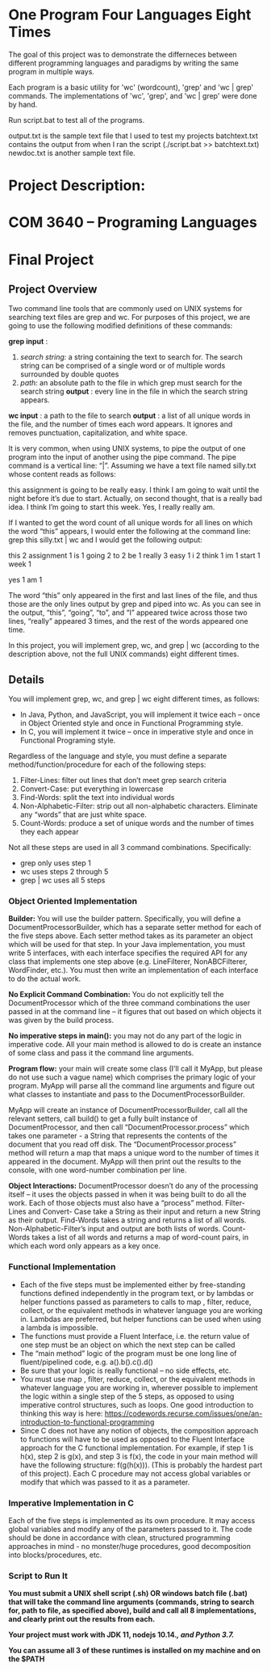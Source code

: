 # One Program Four Languages Eight Times

The goal of this project was to demonstrate the differneces between different programming languages and paradigms by writing the same program in multiple ways.

Each program is a basic utility for 'wc' (wordcount), 'grep' and 'wc | grep' commands. The implementations of 'wc', 'grep', and 'wc | grep' were done by hand.

Run script.bat to test all of the programs.


output.txt is the sample text file that I used to test my projects
batchtext.txt contains the output from when I ran the script (./script.bat >> batchtext.txt)
newdoc.txt is another sample text file.

# Project Description:


# COM 3640 – Programing Languages

# Final Project

## Project Overview

Two command line tools that are commonly used on UNIX systems for searching text files are grep and wc. For
purposes of this project, we are going to use the following modified definitions of these commands:

**grep
input** :
1) _search string:_ a string containing the text to search for. The search string can be comprised of a single word or of
multiple words surrounded by double quotes
2) _path:_ an absolute path to the file in which grep must search for the search string
**output** : every line in the file in which the search string appears.

**wc
input** : a path to the file to search
**output** : a list of all unique words in the file, and the number of times each word appears. It ignores and removes
punctuation, capitalization, and white space.

It is very common, when using UNIX systems, to pipe the output of one program into the input of another using the pipe
command. The pipe command is a vertical line: “|”. Assuming we have a text file named silly.txt whose content
reads as follows:

this assignment is going to be really easy.
I think I am going to wait until the night before it’s due to start.
Actually, on second thought, that is a really bad idea.
I think I’m going to start this week. Yes, I really really am.

If I wanted to get the word count of all unique words for all lines on which the word “this” appears, I would enter the
following at the command line: grep this silly.txt | wc
and I would get the following output:

this 2
assignment 1
is 1
going 2
to 2
be 1
really 3
easy 1
i 2
think 1
im 1
start 1
week 1


yes 1
am 1

The word “this” only appeared in the first and last lines of the file, and thus those are the only lines output by grep and
piped into wc. As you can see in the output, “this”, “going”, “to”, and “I” appeared twice across those two lines, “really”
appeared 3 times, and the rest of the words appeared one time.

In this project, you will implement grep, wc, and grep | wc (according to the description above, not the full UNIX
commands) eight different times.

## Details

You will implement grep, wc, and grep | wc eight different times, as follows:

- In Java, Python, and JavaScript, you will implement it twice each – once in Object Oriented style and once in
    Functional Programming style.
- In C, you will implement it twice – once in imperative style and once in Functional Programing style.

Regardless of the language and style, you must define a separate method/function/procedure for each of the following
steps:

1. Filter-Lines: filter out lines that don’t meet grep search criteria
2. Convert-Case: put everything in lowercase
3. Find-Words: split the text into individual words
4. Non-Alphabetic-Filter: strip out all non-alphabetic characters. Eliminate any “words” that are just white space.
5. Count-Words: produce a set of unique words and the number of times they each appear

Not all these steps are used in all 3 command combinations. Specifically:

- grep only uses step 1
- wc uses steps 2 through 5
- grep | wc uses all 5 steps

### Object Oriented Implementation

**Builder:** You will use the builder pattern. Specifically, you will define a DocumentProcessorBuilder, which has a separate
setter method for each of the five steps above. Each setter method takes as its parameter an object which will be used
for that step. In your Java implementation, you must write 5 interfaces, with each interface specifies the required API for
any class that implements one step above (e.g. LineFilterer, NonABCFilterer, WordFinder, etc.). You must then write an
implementation of each interface to do the actual work.

**No Explicit Command Combination:** You do not explicitly tell the DocumentProcessor which of the three command
combinations the user passed in at the command line – it figures that out based on which objects it was given by the
build process.

**No imperative steps in main():** you may not do any part of the logic in imperative code. All your main method is allowed
to do is create an instance of some class and pass it the command line arguments.

**Program flow:** your main will create some class (I’ll call it MyApp, but please do not use such a vague name) which
comprises the primary logic of your program. MyApp will parse all the command line arguments and figure out what
classes to instantiate and pass to the DocumentProcessorBuilder.


MyApp will create an instance of DocumentProcessorBuilder, call all the relevant setters, call build() to get a fully built
instance of DocumentProcessor, and then call “DocumentProcessor.process” which takes one parameter - a String that
represents the contents of the document that you read off disk. The “DocumentProcessor.process” method will return a
map that maps a unique word to the number of times it appeared in the document. MyApp will then print out the
results to the console, with one word-number combination per line.

**Object Interactions:** DocumentProcessor doesn’t do any of the processing itself – it uses the objects passed in when it
was being built to do all the work. Each of those objects must also have a “process” method. Filter-Lines and Convert-
Case take a String as their input and return a new String as their output. Find-Words takes a string and returns a list of all
words. Non-Alphabetic-Filter’s input and output are both lists of words. Count-Words takes a list of all words and
returns a map of word-count pairs, in which each word only appears as a key once.

### Functional Implementation

- Each of the five steps must be implemented either by free-standing functions defined independently in the
    program text, or by lambdas or helper functions passed as parameters to calls to map , filter, reduce,
    collect, or the equivalent methods in whatever language you are working in. Lambdas are preferred, but
    helper functions can be used when using a lambda is impossible.
- The functions must provide a Fluent Interface, i.e. the return value of one step must be an object on which the
    next step can be called
- The “main method” logic of the program must be one long line of fluent/pipelined code, e.g. a().b().c().d()
- Be sure that your logic is really functional – no side effects, etc.
- You must use map , filter, reduce, collect, or the equivalent methods in whatever language you are
    working in, wherever possible to implement the logic within a single step of the 5 steps, as opposed to using
    imperative control structures, such as loops. One good introduction to thinking this way is here:
    https://codewords.recurse.com/issues/one/an-introduction-to-functional-programming
- Since C does not have any notion of objects, the composition approach to functions will have to be used as
    opposed to the Fluent Interface approach for the C functional implementation. For example, if step 1 is h(x),
    step 2 is g(x), and step 3 is f(x), the code in your main method will have the following structure: f(g(h(x))). (This is
    probably the hardest part of this project). Each C procedure may not access global variables or modify that
    which was passed to it as a parameter.

### Imperative Implementation in C

Each of the five steps is implemented as its own procedure. It may access global variables and modify any of the
parameters passed to it. The code should be done in accordance with clean, structured programming approaches in
mind - no monster/huge procedures, good decomposition into blocks/procedures, etc.

### Script to Run It

**You must submit a UNIX shell script (.sh) OR windows batch file (.bat) that will take the command line arguments
(commands, string to search for, path to file, as specified above), build and call all 8 implementations, and clearly
print out the results from each.**

**Your project must work with JDK 11, nodejs 10.14.*, and Python 3.7.***

**You can assume all 3 of these runtimes is installed on my machine and on the $PATH**